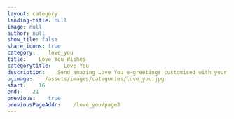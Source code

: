 ```yaml
---
layout: category
landing-title: null
image: null
author: null
show_tile: false
share_icons: true
category:    love_you
title:    Love You Wishes
categorytitle:    Love You
description:    Send amazing Love You e-greetings customised with your name
ogimage:    /assets/images/categories/love_you.jpg
start:    16
end:    21
previous:    true
previousPageAddr:    /love_you/page3
---
```

